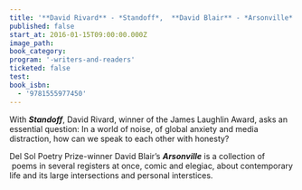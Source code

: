 ```yaml
---
title: '**David Rivard** - *Standoff*,  **David Blair** - *Arsonville*'
published: false
start_at: 2016-01-15T09:00:00.000Z
image_path:
book_category:
program: '-writers-and-readers'
ticketed: false
test:
book_isbn:
  - '9781555977450'
---
```



With ***Standoff***, David Rivard, winner of the James Laughlin Award, asks an essential question: In a world of noise, of global anxiety and media distraction, how can we speak to each other with honesty?

Del Sol Poetry Prize-winner David Blair’s ***Arsonville*** is a collection of &nbsp;poems in several registers at once, comic and elegiac, about contemporary life and its large intersections and personal interstices.